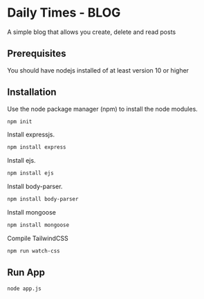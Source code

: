 # Daily Times - BLOG

A simple blog that allows you create, delete and read posts

## Prerequisites

You should have nodejs installed of at least version 10 or higher

## Installation

Use the node package manager (npm) to install the node modules.

```bash
npm init
```
Install expressjs.

```bash
npm install express
```
Install ejs.

```bash
npm install ejs
```
Install body-parser.

```bash
npm install body-parser
```
Install mongoose

```bash
npm install mongoose
```

Compile TailwindCSS

```bash
npm run watch-css
```

## Run App

```bash
node app.js
```

